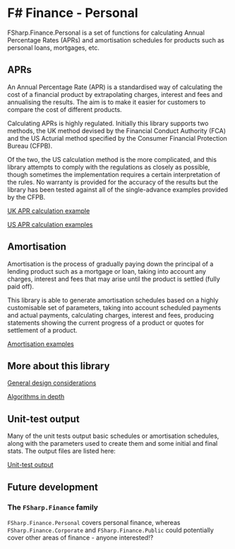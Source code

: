# F# Finance - Personal

FSharp.Finance.Personal is a set of functions for calculating Annual Percentage Rates (APRs) and amortisation schedules for products such as personal loans, mortgages, etc.

## APRs

An Annual Percentage Rate (APR) is a standardised way of calculating the cost of a financial product by extrapolating charges, interest and fees and annualising the results. The aim is to make it easier for customers to compare the cost of different products.

Calculating APRs is highly regulated. Initially this library supports two methods, the UK method devised by the Financial Conduct Authority (FCA) and the US Acturial method specified by the Consumer Financial Protection Bureau (CFPB).

Of the two, the US calculation method is the more complicated, and this library attempts to comply with the regulations as closely as possible, though sometimes the implementation requires a certain interpretation of the rules. No warranty is provided for the accuracy of the results but the library has been tested against all of the single-advance examples provided by the CFPB.

[UK APR calculation example](exampleAprUk.fsx)

[US APR calculation examples](exampleAprUs.fsx)

## Amortisation

Amortisation is the process of gradually paying down the principal of a lending product such as a mortgage or loan, taking into account any charges, interest and fees that may arise until the product is settled (fully paid off).

This library is able to generate amortisation schedules based on a highly customisable set of parameters, taking into account scheduled payments and actual payments, calculating charges, interest and fees, producing statements showing the current progress of a product or quotes for settlement of a product.

[Amortisation examples](exampleAmortisation.fsx)

## More about this library

[General design considerations](generalDesign.md)

[Algorithms in depth](algorithms.md)


## Unit-test output

Many of the unit tests output basic schedules or amortisation schedules, along with the parameters used to create them and some initial and final stats. The output files are listed here:

[Unit-test output](unitTestOutput.fsx)

## Future development

### The `FSharp.Finance` family

`FSharp.Finance.Personal` covers personal finance, whereas `FSharp.Finance.Corporate` and `FSharp.Finance.Public` could potentially cover other areas of finance - anyone interested!?
